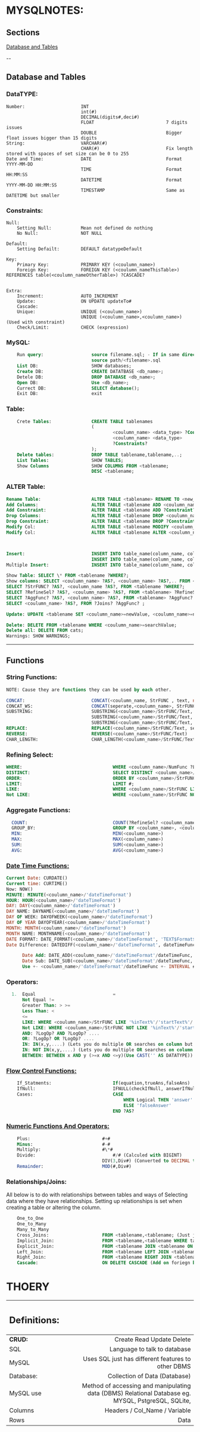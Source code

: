 # **MYSQLNOTES:**

## Sections

[Database and Tables](#database-and-tables)

--

## Database and Tables

### DataTYPE:

    Number:						INT
                      			int(#)
                      			DECIMAL(digits#,deci#)
                      			FLOAT							7 digits issues
                      			DOUBLE							Bigger float issues bigger than 15 digits
    String:						VARCHAR(#)
    							CHAR(#)							Fix length stored with spaces of set size can be 0 to 255
    Date and Time:				DATE							Format YYYY-MM-DD
    							TIME							Format HH:MM:SS
    							DATETIME						Format YYYY-MM-DD HH:MM:SS
    							TIMESTAMP						Same as DATETIME but smaller

### Constraints:

    Null:
    	Setting Null:			Mean not defined do nothing
    	No Null:				NOT NULL

    Default:
    	Setting Defailt:		DEFAULT datatypeDefault

    Key:
    	Primary Key:			PRIMARY KEY (<coulumn_name>)
    	Foreign Key:			FOREIGN KEY (<coulumn_nameThisTable>) REFERENCES table(<coulumn_nameOtherTable>) ?CASCADE?


    Extra:
    	Increment:				AUTO_INCREMENT
    	Update:					ON UPDATE updateTo#
    	Cascade:
    	Unique:					UNIQUE (<coulumn_name>)
    							UNIQUE (<coulumn_name>,<coulumn_name>) 														(Used with constraint)
    	Check/Limit:			CHECK (expression)

### MySQL:

```sql
    Run query:					source filename.sql; - If in same directory
    							source path/<filename>.sql
    List DB:					SHOW databases;
    Create DB:					CREATE DATATBASE <db_name>;
    Detele DB:					DROP DATABASE <db_name>;
    Open DB:					Use <db_name>;
    Currect DB:					SELECT database();
    Exit DB:					exit
```

### Table:

```sql
	Crete Tables: 				CREATE TABLE tablenames
								(
										<coulumn_name> <data_type> ?Constraints? ?Constraints?,
										<coulumn_name> <data_type>
										?Constraints?
								);
	Delete tables: 				DROP TABLE tablename,tablename,..;
	List Tables: 				SHOW TABLES;
	Show Columns 				SHOW COLUMNS FROM <tablename;
								DESC <tablename;
```

### ALTER Table:

```sql
Rename Table: 					ALTER TABLE <tablename> RENAME TO <new_table_name>;
Add Columns: 					ALTER TABLE <tablename ADD <coulumn_name dataType;
Add Constraint: 				ALTER TABLE <tablename ADD ?Constraint?
Drop Columns: 					ALTER TABLE <tablename DROP <coulumn_name>;
Drop Constraint: 				ALTER TABLE <tablename DROP ?Constraint?
Modify Col: 					ALTER TABLE <tablename MODIFY <coulumn_name> dataType;
Modify Col: 					ALTER TABLE <tablename ALTER <coulumn_name> dataType;



Insert: 						INSERT INTO table_name(column_name, column_name,..) VALUES (data,data,..);
								INSERT INTO table_name(column_name, column_name,..) VALUES (data/dateTimeFunc, data/dateTimeFunc,..);
Multiple Insert: 				INSERT INTO table_name(column_name, column_name,..) VALUES (data,data,..), (data,data,..), (data,data,..);

Show Table: SELECT \* FROM <tablename ?WHERE?;
Show columns: SELECT <coulumn_name> ?AS?, <coulumn_name> ?AS?,.. FROM <tablename ?WHERE?;
SELECT ?StrFUNC? ?AS?, <coulumn_name ?AS?, FROM <tablename ?WHERE?;
SELECT ?RefineSel? ?AS?, <coulumn_name> ?AS?, FROM <tablename> ?RefineSel? ?WHERE? ?RefineSel?;
SELECT ?AggFunc? ?AS?, <coulumn_name> ?AS?, FROM <tablename> ?AggFunc? ?RefineSel?;
SELECT <coulumn_name> ?AS?, FROM ?Joins? ?AggFunc? ;

Update: UPDATE <tablename SET <coulumn_name>=newValue, <coulumn_name>=newValue,... WHERE <coulumn_name>=searchValue;

Delete: DELETE FROM <tablename WHERE <coulumn_name>=searchValue;
Delete all: DELETE FROM cats;
Warnings: SHOW WARNINGS;
```

---

## Functions

### String Functions:

```sql
NOTE: Cause they are functions they can be used by each other.

CONCAT: 						CONCAT(<coulumn_name, StrFUNC , text, number,....)
CONCAT_WS: 						CONCAT(seperate,<coulumn_name>, StrFUNC, text, number,....)
SUBSTRING: 						SUBSTRING(<coulumn_name>/StrFUNC/Text, start#, end#)
								SUBSTRING(<coulumn_name>/StrFUNC/Text, start#)
								SUBSTRING(<coulumn_name>/StrFUNC/Text, -start#) Begins back
REPLACE: 						REPLACE(<coulumn_name>/StrFUNC/Text, searchValue, replaceValue)
REVERSE: 						REVERSE(<coulumn_name>/StrFUNC/Text)
CHAR_LENGTH: 					CHAR_LENGTH(<coulumn_name>/StrFUNC/Text)
```

### Refining Select:

```sql
WHERE: 									WHERE <coulumn_name>/NumFunc ?LogOP? <coulumn_name>/#/'Text'/ (subQuery) (SubQuery mustnt have \*)
DISTINCT: 								SELECT DISTINCT <coulumn_name>/StrFUNC
ORDER: 									ORDER BY <coulumn_name>/StrFUNC/selectParameterNumber ?DESC?, <coulumn_name>/StrFUNC/selectParameterNumber ?DESC?
LIMIT: 									LIMIT #;
LIKE: 									WHERE <coulumn_name>/StrFUNC LIKE '%inText%'/'startText%'/'%endText'/'**'/'%\%%'/'%\_%'
Not LIKE: 								WHERE <coulumn_name>/StrFUNC NOT LIKE '%inText%'/'startText%'/'%endText'/'**'/'%\%%'/'%\_%'
```

### Aggregate Functions:

```sql
  COUNT: 								COUNT(?RefineSel? <coulumn_name>/StrFUNC,<coulumn_name>/StrFUNC,...)
  GROUP_BY: 							GROUP BY <coulumn_name>, <coulumn_name> Makes groups unseen
  MIN: 									MIN(<coulumn_name>)
  MAX: 									MAX(<coulumn_name>)
  SUM: 									SUM(<coulumn_name>)
  AVG: 									AVG(<coulumn_name>)
```

### [Date Time Functions:](https://dev.mysql.com/doc/refman/8.0/en/date-and-time-functions.html)

```sql
Current Date: CURDATE()
Current time: CURTIME()
Now: NOW()
MINUTE: MINUTE(<coulumn_name>/'dateTimeFormat')
HOUR: HOUR(<coulumn_name>/'dateTimeFormat')
DAY: DAY(<coulumn_name>/'dateTimeFormat')
DAY NAME: DAYNAME(<coulumn_name>/'dateTimeFormat')
DAY OF WEEK: DAYOFWEEK(<coulumn_name>/'dateTimeFormat')
DAY OF YEAR DAYOFYEAR(<coulumn_name>/'dateTimeFormat')
MONTH: MONTH(<coulumn_name>/'dateTimeFormat')
MONTH NAME: MONTHNAME(<coulumn_name>/'dateTimeFormat')
DATE FORMAT: DATE_FORMAT(<coulumn_name>/'dateTimeFormat', 'TEXT$Format$Format....') [Website](https://dev.mysql.com/doc/refman/8.0/en/date-and-time-functions.html#function_date-format)
Date Difference: DATEDIFF(<coulumn_name>/'dateTimeFormat', dateTimeFunc/'dateTimeFormat') [Website](https://dev.mysql.com/doc/refman/8.0/en/date-and-time-functions.html#function_date-add)

      Date Add: DATE_ADD(<coulumn_name>/'dateTimeFormat'/dateTimeFunc, INTERVAL #/'dateTimeFormat' unit) https://dev.mysql.com/doc/refman/8.0/en/date-and-time-functions.html#function_date-add
      Date Sub: DATE_SUB(<coulumn_name>/'dateTimeFormat'/dateTimeFunc, INTERVAL #/'dateTimeFormat' unit) https://dev.mysql.com/doc/refman/8.0/en/date-and-time-functions.html#function_date-add
      Use +- <coulumn_name>/'dateTimeFormat'/dateTimeFunc +- INTERVAL #/'dateTimeFormat' unit +/....

```

### Operators:

```sql
  1.  Equal 							=
      Not Equal !=
      Greater Than: > >=
      Less Than: <
      <=
      LIKE: WHERE <coulumn_name>/StrFUNC LIKE '%inText%'/'startText%'/'%endText'/'**'/'%\%%'/'%\_%'
      Not LIKE: WHERE <coulumn_name>/StrFUNC NOT LIKE '%inText%'/'startText%'/'%endText'/'**'/'%\%%'/'%\_%'
      AND: ?LogOp? AND ?LogOp? ....
      OR: ?LogOp? OR ?LogOp? ....
      IN: IN(x,y,....) (Lets you do multiple OR searches on column but with Logic of Equal)(x,y can be different datatypes)
      IN: NOT IN(x,y,....) (Lets you do multiple OR searches on column but with Logic of Not Equal)(x,y can be different datatypes)
      BETWEEN: BETWEEN x AND y (>=x AND <=y)(Use CAST('' AS DATATYPE))
```

### [Flow Control Functions:](https://dev.mysql.com/doc/refman/8.0/en/flow-control-functions.html)

```sql
	If_Statments: 						If(equation,trueAns,falseAns)
    IfNull: 							IFNULL(checkIfNull, answerIfNull)
	Cases: 								CASE
											WHEN Logical THEN 'answer'
											ELSE 'falseAnswer'
										END ?AS?
```

### [Numeric Functions And Operators:](https://dev.mysql.com/doc/refman/8.0/en/numeric-functions.html)

```sql
 	Plus: 							#+#
    Minus: 							#-#
	Multiply: 						#\*#
	Divide: 							#/# (Calculed with BIGINT)
									DIV(3,Div#) (Converted to DECIMAL to Cal and Converted to BIGINT)
	Remainder: 						MOD(#,Div#)
```

### Relationships/Joins:

All below is to do with relationships between tables and ways of Selecting data where they have relationships.
Setting up relationships is set when creating a table or altering the column.

```sql
    One_to_One
	One_to_Many
	Many_to_Many
	Cross_Joins: 					FROM <tablename,<tablename; (Just joins everything)
	Implicit_Join: 					FROM <tablename,<tablename WHERE table1.primeCol = table2.ForgiegnCol;
	Explicit_Join: 					FROM <tablename JOIN <tablename ON table1.primeCol = table2.ForgiegnCol;
	Left_Join: 						FROM <tablename LEFT JOIN <tablename ON table1.primeCol = table2.ForgiegnCol;
	Right_Join: 					FROM <tablename RIGHT JOIN <tablename ON table1.primeCol = table2.ForgiegnCol;
	Cascade: 						ON DELETE CASCADE (Add on foriegn key will delete entry if primary key of other table entry is deleted)
```

# THOERY

| <h2>Definitions:</h2> |     |                                                                                                    |
| --------------------- | --- | -------------------------------------------------------------------------------------------------: |
| **CRUD:**             |     |                                                                          Create Read Update Delete |
| SQL                   |     |                                                                       Language to talk to database |
| MySQL                 |     |                                                 Uses SQL just has different features to other DBMS |
| Database:             |     |                                                                      Collection of Data (Database) |
| MySQL use             |     | Method of accessing and manipulating data (DBMS) Relational Database eg. MYSQL, PstgreSQL, SQLite, |
| Columns               |     |                                                                      Headers / Col_Name / Variable |
| Rows                  |     |                                                                                               Data |
